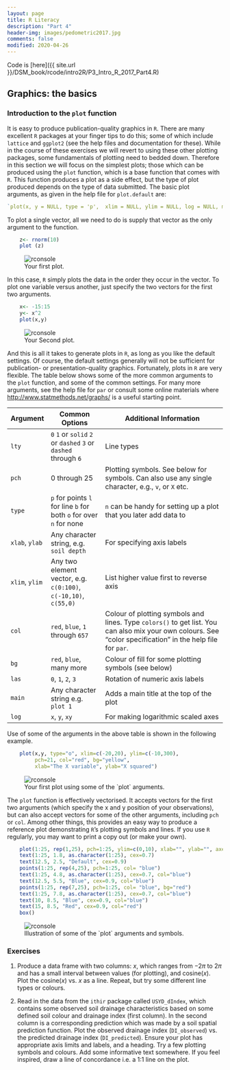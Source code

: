 ```yaml
---
layout: page
title: R Literacy
description: "Part 4"
header-img: images/pedometric2017.jpg
comments: false
modified: 2020-04-26
---
```


Code is [here]({{ site.url }}/DSM_book/rcode/intro2R/P3_Intro_R_2017_Part4.R)

Graphics: the basics
--------------------

### Introduction to the `plot` function

It is easy to produce publication-quality graphics in `R`. There are
many excellent `R` packages at your finger tips to do this; some of
which include `lattice` and `ggplot2` (see the help files and
documentation for these). While in the course of these exercises we will
revert to using these other plotting packages, some fundamentals of
plotting need to bedded down. Therefore in this section we will focus on
the simplest plots; those which can be produced using the `plot`
function, which is a base function that comes with `R`. This function
produces a plot as a side effect, but the type of plot produced depends
on the type of data submitted. The basic plot arguments, as given in the
help file for `plot.default` are:

```r
`plot(x, y = NULL, type = 'p',  xlim = NULL, ylim = NULL, log = NULL, main = NULL, sub = NULL, xlab = NULL, ylab = NULL, ann = par('ann'), axes = TRUE, frame.plot = axes, panel.first = NULL, panel.last = NULL, asp = NA, ...)`
```

To plot a single vector, all we need to do is supply that vector as the
only argument to the function.

```r
    z<- rnorm(10)
    plot (z)
```

<figure>
    <img src="{{ site.url }}/images/dsm_book/Rgraphic1.png" alt="rconsole">
    <figcaption> Your first plot.</figcaption>
</figure>


In this case, `R` simply plots the data in the order they occur in the
vector. To plot one variable versus another, just specify the two
vectors for the first two arguments.

```r
    x<- -15:15
    y<- x^2
    plot(x,y)
```

<figure>
    <img src="{{ site.url }}/images/dsm_book/Rgraphic2.png" alt="rconsole">
    <figcaption> Your Second plot.</figcaption>
</figure>

And this is all it takes to generate plots in `R`, as long as you like
the default settings. Of course, the default settings generally will not
be sufficient for publication- or presentation-quality graphics.
Fortunately, plots in `R` are very flexible. The table below shows some
of the more common arguments to the `plot` function, and some of the
common settings. For many more arguments, see the help file for `par` or
consult some online materials where <http://www.statmethods.net/graphs/>
is a useful starting point.

<table>
<colgroup>
<col style="width: 6%" />
<col style="width: 27%" />
<col style="width: 65%" />
</colgroup>
<thead>
<tr class="header">
<th>Argument</th>
<th>Common Options</th>
<th>Additional Information</th>
</tr>
</thead>
<tbody>
<tr class="odd">
<td><code>lty</code></td>
<td><code>0</code> <code>1</code> or <code>solid</code> <code>2</code> or <code>dashed</code> <code>3</code> or <code>dashed</code> through <code>6</code></td>
<td>Line types</td>
</tr>
<tr class="even">
<td><code>pch</code></td>
<td>0 through 25</td>
<td>Plotting symbols. See below for symbols. Can also use any single character, e.g., <code>v</code>, or <code>X</code> etc.</td>
</tr>
<tr class="odd">
<td><code>type</code></td>
<td><code>p</code> for points <code>l</code> for line <code>b</code> for both <code>o</code> for over <code>n</code> for none</td>
<td><code>n</code> can be handy for setting up a plot that you later add data to</td>
</tr>
<tr class="even">
<td><code>xlab</code>, <code>ylab</code></td>
<td>Any character string, e.g. <code>soil depth</code></td>
<td>For specifying axis labels</td>
</tr>
<tr class="odd">
<td><code>xlim</code>, <code>ylim</code></td>
<td>Any two element vector, e.g. <code>c(0:100)</code>, <code>c(-10,10)</code>, <code>c(55,0)</code></td>
<td>List higher value first to reverse axis</td>
</tr>
<tr class="even">
<td><code>col</code></td>
<td><code>red</code>, <code>blue</code>, <code>1</code> through <code>657</code></td>
<td>Colour of plotting symbols and lines. Type <code>colors()</code> to get list. You can also mix your own colours. See “color specification” in the help file for <code>par</code>.</td>
</tr>
<tr class="odd">
<td><code>bg</code></td>
<td><code>red</code>, <code>blue</code>, many more</td>
<td>Colour of fill for some plotting symbols (see below)</td>
</tr>
<tr class="even">
<td><code>las</code></td>
<td><code>0</code>, <code>1</code>, <code>2</code>, <code>3</code></td>
<td>Rotation of numeric axis labels</td>
</tr>
<tr class="odd">
<td><code>main</code></td>
<td>Any character string e.g. <code>plot 1</code></td>
<td>Adds a main title at the top of the plot</td>
</tr>
<tr class="even">
<td><code>log</code></td>
<td><code>x</code>, <code>y</code>, <code>xy</code></td>
<td>For making logarithmic scaled axes</td>
</tr>
</tbody>
</table>

Use of some of the arguments in the above table is shown in the
following example.

```r
    plot(x,y, type="o", xlim=c(-20,20), ylim=c(-10,300), 
         pch=21, col="red", bg="yellow", 
         xlab="The X variable", ylab="X squared")
```

<figure>
    <img src="{{ site.url }}/images/dsm_book/Rgraphic3.png" alt="rconsole">
    <figcaption> Your first plot using some of the `plot` arguments.</figcaption>
</figure>


The `plot` function is effectively vectorised. It accepts vectors for
the first two arguments (which specify the x and y position of your
observations), but can also accept vectors for some of the other
arguments, including `pch` or `col`. Among other things, this provides
an easy way to produce a reference plot demonstrating `R`’s plotting
symbols and lines. If you use `R` regularly, you may want to print a
copy out (or make your own).

```r
    plot(1:25, rep(1,25), pch=1:25, ylim=c(0,10), xlab="", ylab="", axes=FALSE)
    text(1:25, 1.8, as.character(1:25), cex=0.7)
    text(12.5, 2.5, "Default", cex=0.9)
    points(1:25, rep(4,25), pch=1:25, col= "blue")
    text(1:25, 4.8, as.character(1:25), cex=0.7, col="blue")
    text(12.5, 5.5, "Blue", cex=0.9, col="blue")
    points(1:25, rep(7,25), pch=1:25, col= "blue", bg="red")
    text(1:25, 7.8, as.character(1:25), cex=0.7, col="blue")
    text(10, 8.5, "Blue", cex=0.9, col="blue")
    text(15, 8.5, "Red", cex=0.9, col="red")
    box()
```

<figure>
    <img src="{{ site.url }}/images/dsm_book/Rgraphic4.png" alt="rconsole">
    <figcaption> Illustration of some of the `plot` arguments and symbols.</figcaption>
</figure>


### Exercises

1.  Produce a data frame with two columns: *x*, which ranges from
    −2*π* to 2*π* and has a small interval between values (for
    plotting), and cosine(*x*). Plot the cosine(*x*) vs. *x* as a line.
    Repeat, but try some different line types or colours.

2.  Read in the data from the `ithir` package called `USYD_dIndex`,
    which contains some observed soil drainage characteristics based on
    some defined soil colour and drainage index (first column). In the
    second column is a corresponding prediction which was made by a soil
    spatial prediction function. Plot the observed drainage index
    (`DI_observed`) vs. the predicted drainage index (`DI_predicted`).
    Ensure your plot has appropriate axis limits and labels, and a
    heading. Try a few plotting symbols and colours. Add some
    informative text somewhere. If you feel inspired, draw a line of
    concordance i.e. a 1:1 line on the plot.
